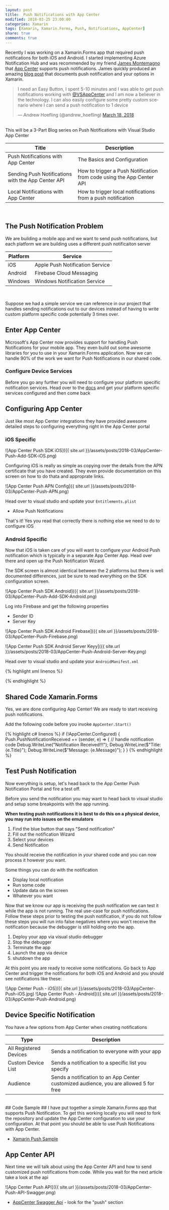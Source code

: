 ```yaml
---
layout: post
title:  Push Notifications with App Center
modified: 2018-03-25 23:00:00
categories: Xamarin
tags: [Xamarin, Xamarin.Forms, Push, Notifications, AppCenter]
share: true
comments: true
---
```

Recently I was working on a Xamarin.Forms app that required push notifications for both iOS and Android. I started implementing Azure Notification Hub and was recommended by my friend [James Montemagno](https://twitter.com/JamesMontemagno) that [App Center](https://appcenter.ms) supports push notifications. James quickly produced an amazing [blog post](https://montemagno.com/push-notification-options-for-xamarin/) that documents push notification and your options in Xamarin.

<blockquote class="twitter-tweet" data-conversation="none" data-lang="en"><p lang="en" dir="ltr">I need an Easy Button, I spent 5-10 minutes and I was able to get push notifications working with <a href="https://twitter.com/VSAppCenter?ref_src=twsrc%5Etfw">@VSAppCenter</a> and I am now a believer in the technology. I can also easily configure some pretty custom scenario where I can send a push notification to 1 device</p>&mdash; Andrew Hoefling (@andrew_hoefling) <a href="https://twitter.com/andrew_hoefling/status/975208857722114048?ref_src=twsrc%5Etfw">March 18, 2018</a></blockquote>
<script async src="https://platform.twitter.com/widgets.js" charset="utf-8"></script>

<br/>
This will be a 3-Part Blog series on Push Notifications with Visual Studio App Center

| Title                                              | Description                                                           |
|----------------------------------------------------|-----------------------------------------------------------------------|
| Push Notifications with App Center                 | The Basics and Configuration                                          |
| Sending Push Notifications with the App Center API | How to trigger a Push Notification from code using the App Center API |
| Local Notifications with App Center                | How to trigger local notifications from a push notification           | 

<br/>

## The Push Notification Problem ##
We are building a mobile app and we want to send push notifications, but each platform we are building uses a different push notificaiton server

| Platform| Service                         |
|---------|---------------------------------|
| iOS     | Apple Push Notification Service |
| Android | Firebase Cloud Messaging        |
| Windows | Windows Notification Service    |

<br />

Suppose we had a simple service we can reference in our project that handles sending notifications out to our devices instead of having to write custom platform specific code potentially 3 times over. 

## Enter App Center ##
Microsoft's App Center now provides support for handling Push Notifications for your mobile app. They even build out some awesome libraries for you to use in your Xamarin.Forms application. Now we can handle 90% of the work we want for Push Notifications in our shared code.

### Configure Device Services ###
Before you go any further you will need to configure your platform specific notification services. Head over to the [docs](https://docs.microsoft.com/en-us/appcenter/sdk/push/xamarin-forms) and get your platform specific services configured and then come back

## Configuring App Center ##
Just like most App Center integrations they have provided awesome detailed steps to configuring everything right in the App Center portal

### iOS Specific ###

![App Center Push SDK iOS]({{ site.url }}/assets/posts/2018-03/AppCenter-Push-Add-SDK-iOS.png)

Configuring iOS is really as simple as copying over the details from the APN certificate that you have created. They even provide documentation on this screen on how to do thata and approprate links.

![App Center Push APN Config]{{ site.url }}/assets/posts/2018-03/AppCenter-Push-APN.png)

Head over to visual studio and update your `Entitlements.plist`

* Allow Push Notifications

That's it! Yes you read that correctly there is nothing else we need to do to configure iOS

### Android Specific ###
Now that iOS is taken care of you will want to configure your Android Push notification which is typically in a separate App Center App. Head over there and open up the Push Notification Wizard.

The SDK screen is almost identical between the 2 platforms but there is well documented differences, just be sure to read everything on the SDK configuration screen.

![App Center Push SDK Android]({{ site.url }}/assets/posts/2018-03/AppCenter-Push-Add-SDK-Android.png)

Log into Firebase and get the following properties

* Sender ID
* Server Key

![App Center Push SDK Android Firebase]({{ site.url }}/assets/posts/2018-03/AppCenter-Push-Firebase.png)

![App Center Push SDK Android Server Keyy]({{ site.url }}/assets/posts/2018-03/AppCenter-Push-Android-Server-Key.png)

Head over to visual studio and update your `AndroidManifest.xml`

{% highlight xml linenos %}
<?xml version="1.0" encoding="utf-8"?>
<manifest xmlns:android="http://schemas.android.com/apk/res/android" android:versionCode="1" android:versionName="1.0" package="com.hoeflingsoftware.PushSample" android:installLocation="auto">
	<uses-sdk android:minSdkVersion="15" />
	<!-- app center push - START -->
	<permission android:protectionLevel="signature" android:name="${applicationId}.permission.C2D_MESSAGE" />
	<uses-permission android:name="${applicationId}.permission.C2D_MESSAGE" />
	<!-- app center push - END -->
	<application android:label="PushSample" android:icon="@drawable/icon"></application>
</manifest>
{% endhighlight %}

## Shared Code Xamarin.Forms ##
Yes, we are done configuring App Center! We are ready to start receiving push notifications.

Add the following code before you invoke `AppCenter.Start()`

{% highlight c# linenos %}
if (!AppCenter.Configured)
{
    Push.PushNotificationReceived += (sender, e) =>
    {
        // handle notification code
        Debug.WriteLine("Notification Received!!!");
        Debug.WriteLine($"Title: {e.Title}");
        Debug.WriteLine($"Message: {e.Message}");
    }
}
{% endhighlight %}

## Test Push Notification ##
Now everything is setup, let's head back to the App Center Push Notification Portal and fire a test off.

Before you send the notification you may want to head back to visual studio and setup some breakpoints with the app running. 

**When testing push notifications it is best to do this on a physical device, you may run into issues on the emulators**

1. Find the blue button that says "Send notification"
2. Fill out the notification Wizard
3. Select your devices
4. Send Notification

You should receive the notification in your shared code and you can now process it however you want. 

Some things you can do with the notification
* Display local notification
* Run some code
* Update data on the screen
* Whatever you want

Now that we know our app is receiving the push notification we can test it while the app is not running. The real use-case for push notifications. Follow these steps prior to testing the push notification, if you do not follow these steps you will run into false negatives where you won't receive the notification because the debugger is still holding onto the app.

1. Deploy your app via visual studio debugger
2. Stop the debugger
3. Terminate the app
4. Launch the app via device
5. shutdown the app

At this point you are ready to receive some notifications. Go back to App Center and trigger the notifications for both iOS and Android and you should see notifications like these:

![App Center Push - iOS]({{ site.url }}/assets/posts/2018-03/AppCenter-Push-iOS.jpg)
![App Center Push - Android]({{ site.url }}/assets/posts/2018-03/AppCenter-Push-Android.png)


## Device Specific Notification ##
You have a few options from App Center when creating notifications

| Type                   | Description                                                                           |
|------------------------|---------------------------------------------------------------------------------------|
| All Registered Devices | Sends a notification to everyone with your app                                        |
| Custom Device List     | Sends a notification to a specific list you specify                                   | 
| Audience               | Sends a notification to an App Center customized audience, you are allowed 5 for free |

<br />
## Code Sample ##
I have put together a simple Xamarin.Forms app that supports Push Notification. To get this working locally you will need to fork the repository and update the App Center configuration to use your configuration. At that point you should be able to use Push Notifications with App Center.

* [Xamarin Push Sample](https://github.com/ahoefling/XamarinAppCenterPushSample)

## App Center API ##
Next time we will talk about using the App Center API and how to send customized push notifications from code. While you wait for the next article take a look at the api

![App Center Push API]({{ site.url }}/assets/posts/2018-03/AppCenter-Push-API-Swagger.png)

* [AppCenter Swagger Api](https://openapi.appcenter.ms/) - look for the "push" section